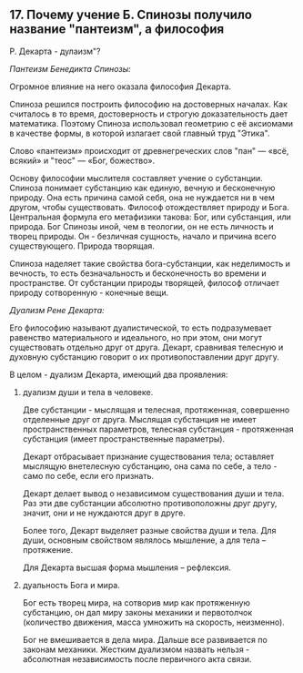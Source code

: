 ﻿## 17. Почему учение Б. Спинозы получило название "пантеизм", а философия
Р. Декарта - дулаизм"?

*Пантеизм Бенедикта Спинозы:*

Огромное влияние на него оказала философия Декарта.

Спиноза решился построить философию на достоверных началах. Как считалось
в то время, достоверность и строгую доказательность дает математика. 
Поэтому Спиноза использовал геометрию с её аксиомами в качестве формы,
в которой излагает свой главный труд "Этика".

Слово «пантеизм» происходит от древнегреческих слов "пан" — «всё, всякий» и
"теос" — «Бог, божество».

Основу философии мыслителя составляет учение о субстанции.
Спиноза понимает субстанцию как единую, вечную и бесконечную природу. Она есть
причина самой себя, она не нуждается ни в чем другом, чтобы существовать. 
Философ отождествляет природу и Бога. Центральная формула его метафизики
такова: Бог, или субстанция, или природа. 
Бог Спинозы иной, чем в теологии, он не есть личность и творец природы.
Он - безличная сущность, начало и причина всего существующего.
Природа творящая.

Спиноза наделяет такие свойства бога-субстанции, как неделимость и вечность,
то есть безначальность и бесконечность во времени и пространстве.
От субстанции природы творящей, философ отличает природу сотворенную -
конечные вещи.

*Дуализм Рене Декарта:*

Его философию называют дуалистической, то есть подразумевает равенство
материального и идеального, но при этом, они могут существовать отдельно
друг от друга. Декарт, сравнивая телесную и духовную субстанцию говорит
о их противопоставлении друг другу.

В целом - дуализм Декарта, имеющий два проявления:

1. дуализм души и тела в человеке. 

	Две субстанции - мыслящая и телесная, протяженная, совершенно отделенные
	друг от друга. Мыслящая субстанция не имеет пространственных параметров,
	телесная субстанция - протяженная субстанция (имеет пространственные
	параметры).
	
	Декарт отбрасывает признание существования тела; оставляет
	мыслящую внетелесную субстанцию, она сама по себе, а тело - само по себе,
	если его признать.
	
	Декарт делает вывод о независимом существования души и тела. Раз эти две
	субстанции абсолютно противоположны друг другу, значит, они и не нуждаются
	друг в друге. 
	
	Более того, Декарт выделяет разные свойства души и тела. Для души,
	основным свойством являлось мышление, а для тела – протяжение. 

	Для Декарта высшая форма мышления – рефлексия.

2. дуальность Бога и мира. 

	Бог есть творец мира, на сотворив мир как протяженную субстанцию, он дал
	миру законы механики и первотолчок (количество движения, масса умножить
	на скорость, неизменно). 
	
	Бог не вмешивается в дела мира. Дальше все развивается по законам
	механики. Жестким дуализмом назвать нельзя - абсолютная независимость
	после первичного акта связи.
